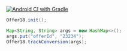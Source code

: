 [![Android CI with Gradle](https://github.com/ganesh-o18/offer18-android-sdk/actions/workflows/gradle.yml/badge.svg?branch=master)](https://github.com/ganesh-o18/offer18-android-sdk/actions/workflows/gradle.yml)
```java
Offer18.init();

Map<String, String> args = new HashMap<>();
args.put("offerId", "23234");
Offer18.trackConversion(args);
```